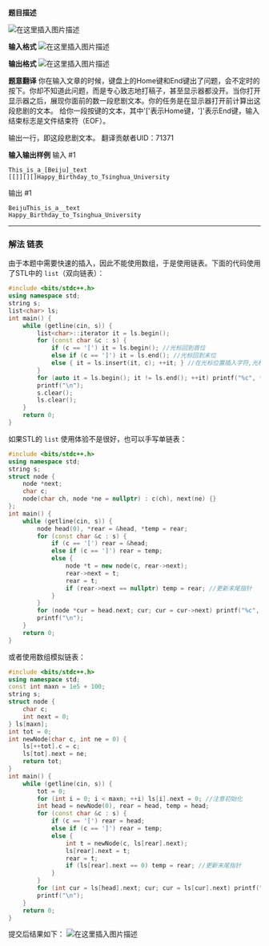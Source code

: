 **题目描述**
 
![在这里插入图片描述](https://img-blog.csdnimg.cn/20210521200045499.png)

**输入格式**
![在这里插入图片描述](https://img-blog.csdnimg.cn/20210521200051928.png)

**输出格式**
![在这里插入图片描述](https://img-blog.csdnimg.cn/20210521200058349.png)

**题意翻译** 
你在输入文章的时候，键盘上的Home键和End键出了问题，会不定时的按下。你却不知道此问题，而是专心致志地打稿子，甚至显示器都没开。当你打开显示器之后，展现你面前的数一段悲剧文本。你的任务是在显示器打开前计算出这段悲剧的文本。 给你一段按键的文本，其中'['表示Home键，']'表示End键，输入结束标志是文件结束符（EOF）。

输出一行，即这段悲剧文本。 翻译贡献者UID：71371

**输入输出样例**
输入 #1 
```clike
This_is_a_[Beiju]_text
[[]][][]Happy_Birthday_to_Tsinghua_University
```

输出 #1

```clike
BeijuThis_is_a__text
Happy_Birthday_to_Tsinghua_University
```

---
### 解法 链表
由于本题中需要快速的插入，因此不能使用数组，于是使用链表。下面的代码使用了STL中的 `list`（双向链表）：
```cpp
#include <bits/stdc++.h>
using namespace std;
string s;
list<char> ls; 
int main() {
	while (getline(cin, s)) { 
		list<char>::iterator it = ls.begin();
		for (const char &c : s) {
			if (c == '[') it = ls.begin(); //光标回到首位
			else if (c == ']') it = ls.end(); //光标回到末位 
			else { it = ls.insert(it, c); ++it; } //在光标位置插入字符,光标指向原本的位置 
		}
		for (auto it = ls.begin(); it != ls.end(); ++it) printf("%c", *it);
		printf("\n"); 
		s.clear();
		ls.clear();
	}
	return 0;
} 
```
如果STL的 `list` 使用体验不是很好，也可以手写单链表：
```cpp
#include <bits/stdc++.h>
using namespace std;
string s;
struct node {
	node *next;
	char c;
	node(char ch, node *ne = nullptr) : c(ch), next(ne) {}
};
int main() {
	while (getline(cin, s)) {
		node head(0), *rear = &head, *temp = rear;
		for (const char &c : s) {
			if (c == '[') rear = &head;
			else if (c == ']') rear = temp;
			else {
				node *t = new node(c, rear->next);
				rear->next = t;
				rear = t; 
				if (rear->next == nullptr) temp = rear; //更新末尾指针
			}
		}
		for (node *cur = head.next; cur; cur = cur->next) printf("%c", cur->c);
		printf("\n");
	}
	return 0;
}
```
或者使用数组模拟链表：
```cpp
#include <bits/stdc++.h>
using namespace std;
const int maxn = 1e5 + 100;
string s;
struct node {
	char c;
	int next = 0;
} ls[maxn];
int tot = 0;
int newNode(char c, int ne = 0) {
	ls[++tot].c = c;
	ls[tot].next = ne;
	return tot;
}
int main() {
	while (getline(cin, s)) {
		tot = 0;
		for (int i = 0; i < maxn; ++i) ls[i].next = 0; //注意初始化 
		int head = newNode(0), rear = head, temp = head;
		for (const char &c : s) {
			if (c == '[') rear = head; 
			else if (c == ']') rear = temp;
			else {
				int t = newNode(c, ls[rear].next);
				ls[rear].next = t;
				rear = t; 
				if (ls[rear].next == 0) temp = rear; //更新末尾指针
			}
		}
		for (int cur = ls[head].next; cur; cur = ls[cur].next) printf("%c", ls[cur].c);
		printf("\n"); 
	}
	return 0;
} 
```
提交后结果如下：
![在这里插入图片描述](https://img-blog.csdnimg.cn/20210521200440461.png?x-oss-process=image/watermark,type_ZmFuZ3poZW5naGVpdGk,shadow_10,text_aHR0cHM6Ly9ibG9nLmNzZG4ubmV0L215UmVhbGl6YXRpb24=,size_16,color_FFFFFF,t_70)

